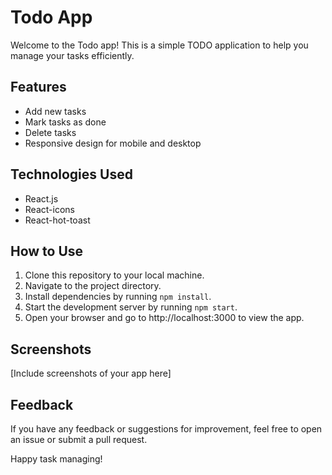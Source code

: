 # Todo App

Welcome to the Todo app! This is a simple TODO application to help you manage your tasks efficiently.

## Features

- Add new tasks
- Mark tasks as done
- Delete tasks
- Responsive design for mobile and desktop

## Technologies Used

- React.js
- React-icons
- React-hot-toast

## How to Use

1. Clone this repository to your local machine.
2. Navigate to the project directory.
3. Install dependencies by running `npm install`.
4. Start the development server by running `npm start`.
5. Open your browser and go to http://localhost:3000 to view the app.

## Screenshots

[Include screenshots of your app here]

## Feedback

If you have any feedback or suggestions for improvement, feel free to open an issue or submit a pull request.

Happy task managing!
